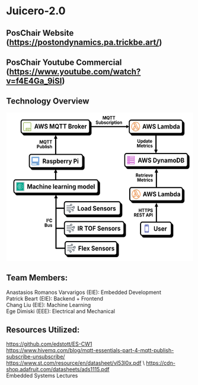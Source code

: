 # Juicero-2.0

## PosChair Website (https://postondynamics.pa.trickbe.art/)
## PosChair Youtube Commercial (https://www.youtube.com/watch?v=f4E4Ga_9iSI)
## Technology Overview
<img src="/images/SystemDiagram.png" height = "400" />

## Team Members:
Anastasios Romanos Varvarigos (EIE): Embedded Development \
Patrick Beart (EIE): Backend + Frontend\
Chang Liu (EIE): Machine Learning \
Ege Dimiski (EEE): Electrical and Mechanical 

## Resources Utilized:
https://github.com/edstott/ES-CW1 \
https://www.hivemq.com/blog/mqtt-essentials-part-4-mqtt-publish-subscribe-unsubscribe/ \
https://www.st.com/resource/en/datasheet/vl53l0x.pdf \ 
https://cdn-shop.adafruit.com/datasheets/ads1115.pdf \
Embedded Systems Lectures 




